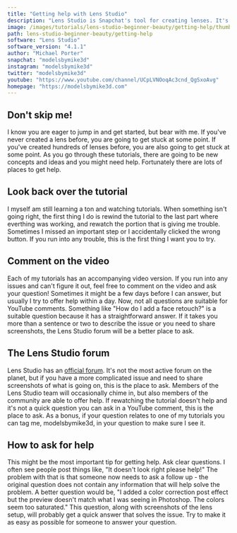 ```yaml
---
title: "Getting help with Lens Studio"
description: "Lens Studio is Snapchat's tool for creating lenses. It's super powerful and super flexible. While it's been designed to be easy to use, here's a quick overview of how the software is layed out."
image: /images/tutorials/lens-studio-beginner-beauty/getting-help/thumbnail.jpg
path: lens-studio-beginner-beauty/getting-help
software: "Lens Studio"
software_version: "4.1.1"
author: "Michael Porter"
snapchat: "modelsbymike3d"
instagram: "modelsbymike3d"
twitter: "modelsbymike3d"
youtube: "https://www.youtube.com/channel/UCpLVNOoqAc3cnd_QgSxoAvg"
homepage: "https://modelsbymike3d.com"
---
```


## Don't skip me!

I know you are eager to jump in and get started, but bear with me. If you've never created a lens before, you are going to get stuck at some point. If you've created hundreds of lenses before, you are also going to get stuck at some point. As you go through these tutorials, there are going to be new concepts and ideas and you might need help. Fortunately there are lots of places to get help.

## Look back over the tutorial

I myself am still learning a ton and watching tutorials. When something isn't going right, the first thing I do is rewind the tutorial to the last part where everthing was working, and rewatch the portion that is giving me trouble. Sometimes I missed an important step or I accidentally clicked the wrong button. If you run into any trouble, this is the first thing I want you to try.

## Comment on the video

Each of my tutorials has an accompanying video version. If you run into any issues and can't figure it out, feel free to comment on the video and ask your question! Sometimes it might be a few days before I can answer, but usually I try to offer help within a day. Now, not all questions are suitable for YouTube comments. Something like "How do I add a face retouch?" is a suitable question because it has a straightforward answer. If it takes you more than a sentence or two to describe the issue or you need to share screenshots, the Lens Studio forum will be a better place to ask.

## The Lens Studio forum

Lens Studio has an [official forum](https://support.lensstudio.snapchat.com/hc/en-us/community/topics). It's not the most active forum on the planet, but if you have a more complicated issue and need to share screenshots of what is going on, this is the place to ask. Members of the Lens Studio team will occasionally chime in, but also members of the community are able to offer help. If rewatching the tutorial doesn't help and it's not a quick question you can ask in a YouTube comment, this is the place to ask. As a bonus, if your question relates to one of my tutorials you can tag me, modelsbymike3d, in your question to make sure I see it.

## How to ask for help

This might be the most important tip for getting help. Ask clear questions. I often see people post things like, "It doesn't look right please help!" The problem with that is that someone now needs to ask a follow up - the original question does not contain any information that will help solve the problem. A better question would be, "I added a color correction post effect but the preview doesn't match what I was seeing in Photoshop. The colors seem too saturated." This question, along with screenshots of the lens setup, will probably get a quick answer that solves the issue. Try to make it as easy as possible for someone to answer your question.
